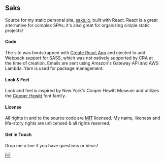 ## Saks

Source for my static personal site, [saks.io](https://saks.io), built with React. React is a great alternative for complex SPAs; it's also great for organizing simple static projects!

#### Code

The site was bootstrapped with [Create React App](https://github.com/facebookincubator/create-react-app) and ejected to add Webpack support for SASS, which was not natively supported by CRA at the time of creation. Emails are sent using Amazon's Gateway API and AWS Lambda. Yarn is used for package management.

#### Look & Feel

Look and feel is inspired by New York's Cooper Hewitt Museum and utilizes the [Cooper Hewitt](https://www.cooperhewitt.org/open-source-at-cooper-hewitt/cooper-hewitt-the-typeface-by-chester-jenkins/) font family.

#### License

All rights in and to the source code are [MIT](http://choosealicense.com/licenses/mit/) licensed. My name, likeness and life-story rights are unlicensed & all rights reserved.

#### Get in Touch

Drop me a line if you have questions or ideas!

:cool:
